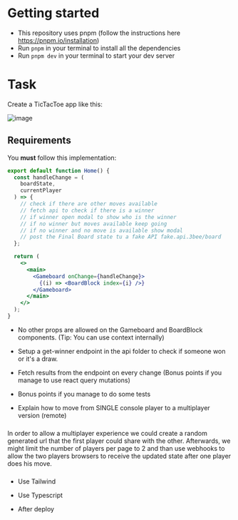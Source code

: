 # Getting started

- This repository uses pnpm (follow the instructions here https://pnpm.io/installation)
- Run `pnpm` in your terminal to install all the dependencies
- Run `pnpm dev` in your terminal to start your dev server

# Task

Create a TicTacToe app like this:

![image](./example.png)

## Requirements

You **must** follow this implementation:

```jsx
export default function Home() {
  const handleChange = (
    boardState,
    currentPlayer
  ) => {
    // check if there are other moves available
    // fetch api to check if there is a winner
    // if winner open modal to show who is the winner
    // if no winner but moves available keep going
    // if no winner and no move is available show modal
    // post the Final Board state tu a fake API fake.api.3bee/board
  };

  return (
    <>
      <main>
        <Gameboard onChange={handleChange}>
          {(i) => <BoardBlock index={i} />}
        </Gameboard>
      </main>
    </>
  );
}
```

- No other props are allowed on the Gameboard and BoardBlock components. (Tip: You can use context internally)

- Setup a get-winner endpoint in the api folder to check if someone won or it's a draw.

- Fetch results from the endpoint on every change (Bonus points if you manage to use react query mutations)

- Bonus points if you manage to do some tests

- Explain how to move from SINGLE console player to a multiplayer version (remote)

###

In order to allow a multiplayer experience we could create a random generated url that the first player could share with the other.
Afterwards, we might limit the number of players per page to 2 and than use webhooks to allow the two players browsers to receive the updated state after one player does his move.

###

- Use Tailwind

- Use Typescript

- After deploy
